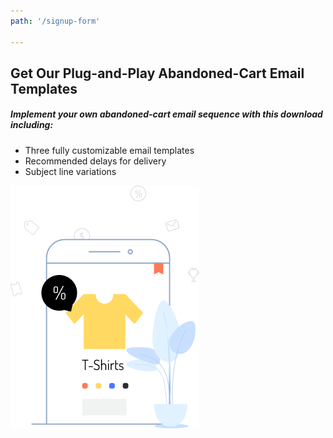 ```yaml
---
path: '/signup-form'

---
```


<row>
<column size="8">
<div className="newsletter-header p-t-40">

## Get Our Plug-and-Play Abandoned-Cart Email Templates
    
</div>
<div className="newsletter-content p-b-10">
<signup-form btntext="Subscribe now" btncolor="#32C733" placeholdertext="Enter your email address" width="500px" />
</div>


##### Implement your own abandoned-cart email sequence with this download including:

<div className="m-l-20 p-t-20 m-b-20">

* Three fully customizable email templates
* Recommended delays for delivery
* Subject line variations

</div>
</column>

<column size="4">
<img className="img-fluid m-t-20" src="https://raw.githubusercontent.com/retainful/site-images/master/home-banner-illustration.png"
         alt="home-banner-illustration"/>
</column>
</row>